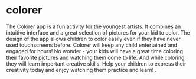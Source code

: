 # colorer
The Colorer app is a fun activity for the youngest artists. It combines an intuitive interface and a great selection of pictures for your kid to color. The design of the app allows children to color easily even if they have never used touchscreens before. Colorer will keep any child entertained and engaged for hours! No wonder - your kids will have a great time coloring their favorite pictures and watching them come to life. And while coloring, they will learn important creative skills. Help your children to express their creativity today and enjoy watching them practice and learn!
.
